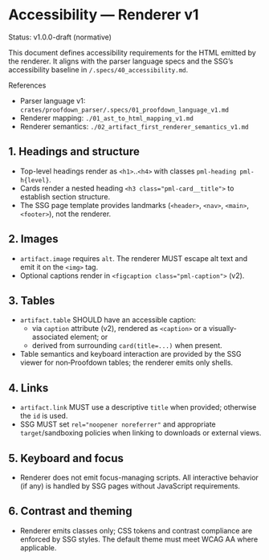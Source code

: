 # Accessibility — Renderer v1

Status: v1.0.0-draft (normative)

This document defines accessibility requirements for the HTML emitted by the renderer. It aligns with the parser language specs and the SSG’s accessibility baseline in `/.specs/40_accessibility.md`.

References
- Parser language v1: `crates/proofdown_parser/.specs/01_proofdown_language_v1.md`
- Renderer mapping: `./01_ast_to_html_mapping_v1.md`
- Renderer semantics: `./02_artifact_first_renderer_semantics_v1.md`

## 1. Headings and structure

- Top-level headings render as `<h1>`..`<h4>` with classes `pml-heading pml-h{level}`.
- Cards render a nested heading `<h3 class="pml-card__title">` to establish section structure.
- The SSG page template provides landmarks (`<header>`, `<nav>`, `<main>`, `<footer>`), not the renderer.

## 2. Images

- `artifact.image` requires `alt`. The renderer MUST escape alt text and emit it on the `<img>` tag.
- Optional captions render in `<figcaption class="pml-caption">` (v2).

## 3. Tables

- `artifact.table` SHOULD have an accessible caption:
  - via `caption` attribute (v2), rendered as `<caption>` or a visually-associated element; or
  - derived from surrounding `card(title=...)` when present.
- Table semantics and keyboard interaction are provided by the SSG viewer for non‑Proofdown tables; the renderer emits only shells.

## 4. Links

- `artifact.link` MUST use a descriptive `title` when provided; otherwise the `id` is used.
- SSG MUST set `rel="noopener noreferrer"` and appropriate `target`/sandboxing policies when linking to downloads or external views.

## 5. Keyboard and focus

- Renderer does not emit focus-managing scripts. All interactive behavior (if any) is handled by SSG pages without JavaScript requirements.

## 6. Contrast and theming

- Renderer emits classes only; CSS tokens and contrast compliance are enforced by SSG styles. The default theme must meet WCAG AA where applicable.
